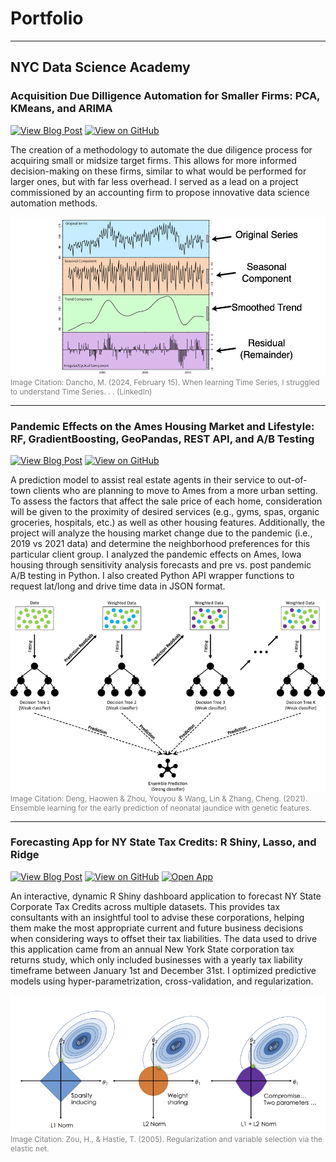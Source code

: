 # Portfolio
---
## NYC Data Science Academy
### Acquisition Due Dilligence Automation for Smaller Firms: PCA, KMeans, and ARIMA

[![View Blog Post](https://img.shields.io/badge/NYCDSA-View_Blog_Post-blue)](https://nycdatascience.com/blog/student-works/capstone/acquisition-due-dilligence-automation-for-smaller-firms/)
[![View on GitHub](https://img.shields.io/badge/GitHub-View_on_GitHub-blue?logo=GitHub)](https://github.com/lelandjmurrin/Acquisition_Due_Dilligence_Capstone_Project.git)

The creation of a methodology to automate the due diligence process for acquiring small or midsize target firms. This allows for more informed decision-making on these firms, similar to what would be performed for larger ones, but with far less overhead. I served as a lead on a project commissioned by an accounting firm to propose innovative data science automation methods. 

<center><img src="images/time_series_decomp.png"/></center>
<div style = "font-size:12px; color:grey">Image Citation: Dancho, M. (2024, February 15). When learning Time Series, I struggled to understand Time Series. . . (LinkedIn)</div>

---
### Pandemic Effects on the Ames Housing Market and Lifestyle: RF, GradientBoosting, GeoPandas, REST API, and A/B Testing

[![View Blog Post](https://img.shields.io/badge/NYCDSA-View_Blog_Post-blue)](https://nycdatascience.com/blog/student-works/machine-learning/pandemic-effects-on-the-ames-housing-market-and-lifestyle/)
[![View on GitHub](https://img.shields.io/badge/GitHub-View_on_GitHub-blue?logo=GitHub)](https://github.com/lelandjmurrin/Ames_Housing_Project)

A prediction model to assist real estate agents in their service to out-of-town clients who are planning to move to Ames from a more urban setting. To assess the factors that affect the sale price of each home, consideration will be given to the proximity of desired services (e.g., gyms, spas, organic groceries, hospitals, etc.) as well as other housing features. Additionally, the project will analyze the housing market change due to the pandemic (i.e., 2019 vs 2021 data) and determine the neighborhood preferences for this particular client group. I analyzed the pandemic effects on Ames, Iowa housing through sensitivity analysis forecasts and pre vs. post
pandemic A/B testing in Python. I also created Python API wrapper functions to request lat/long and drive time data in JSON format.

<center><img src="images/GradientBoosting.png"/></center>
<div style = "font-size:12px; color:grey">Image Citation: Deng, Haowen & Zhou, Youyou & Wang, Lin & Zhang, Cheng. (2021). Ensemble learning for the early prediction of neonatal jaundice with genetic features.</div>

---
### Forecasting App for NY State Tax Credits: R Shiny, Lasso, and Ridge

[![View Blog Post](https://img.shields.io/badge/NYCDSA-View_Blog_Post-blue)](https://nycdatascience.com/blog/student-works/r-shiny/forecasting-ny-state-tax-credits-r-shiny-app-for-businesses/)
[![View on GitHub](https://img.shields.io/badge/GitHub-View_on_GitHub-blue?logo=GitHub)](https://github.com/lelandjmurrin/NYS_tax_credit_Rshiny_project)
[![Open App](https://img.shields.io/badge/R_Shiny-Open_App-blue?logo=r&logoColor=blue)](https://ljmurrin.shinyapps.io/NYS_Article_9A_Tax_Credit_Predictions_Analysis/)

An interactive, dynamic R Shiny dashboard application to forecast NY State Corporate Tax Credits across multiple datasets. This provides tax consultants with an insightful tool to advise these corporations, helping them make the most appropriate current and future business decisions when considering ways to offset their tax liabilities. The data used to drive this application came from an annual New York State corporation tax returns study, which only included businesses with a yearly tax liability timeframe between January 1st and December 31st. I optimized predictive models using hyper-parametrization, cross-validation, and regularization.


<center><img src="images/ElNet_Regression.webp"/></center>
<div style = "font-size:12px; color:grey">Image Citation: Zou, H., & Hastie, T. (2005). Regularization and variable selection via the elastic net.</div>
